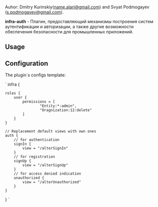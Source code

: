 Auhor: Dmitry Kurinskiy(name.alari@gmail.com) and Svyat Podmogayev (s.podmogayev@gmail.com).

**infra-auth** - Плагин, предоставляющий механизмы построения систем аутентификации и авторизации, 
а также другие возможности обеспечения безопасности для промышленных приложений.

Usage
--------------


Configuration
--------------

The plugin`s configs template:

`
infra {
    
    roles {
        user {
            permissions = [
                    "Entity:*:admin",
                    "Oragnization:12:delete"
            ]
        }
    }
    
    // Replacement default views with own ones
    auth {
        // for authentication
        signIn {
            view = "/alterSignIn"
        }
        // for registration
        signUp {
            view = "/alterSignUp"
        }
        // for access denied indication 
        unauthorized {
            view = "/alterUnauthorized"
        }
    }
}
`
